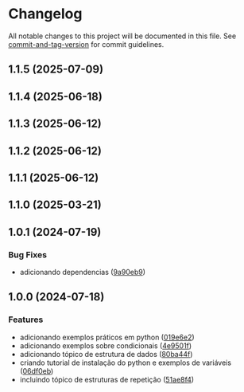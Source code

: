 # Changelog

All notable changes to this project will be documented in this file. See [commit-and-tag-version](https://github.com/absolute-version/commit-and-tag-version) for commit guidelines.

## 1.1.5 (2025-07-09)

## 1.1.4 (2025-06-18)

## 1.1.3 (2025-06-12)

## 1.1.2 (2025-06-12)

## 1.1.1 (2025-06-12)

## 1.1.0 (2025-03-21)

## 1.0.1 (2024-07-19)


### Bug Fixes

* adicionando dependencias ([9a90eb9](https://github.com/toolbox-playground/python-basico-exercicios/commit/9a90eb9cbe19f3e8c642aabd16a07022ca0f7efd))

## 1.0.0 (2024-07-18)


### Features

* adicionando exemplos práticos em python ([019e6e2](https://bitbucket.org/toolboxdevops/python-basico-exercicios/commits/))
* adicionando exemplos sobre condicionais ([4e9501f](https://bitbucket.org/toolboxdevops/python-basico-exercicios/commits/))
* adicionando tópico de estrutura de dados ([80ba44f](https://bitbucket.org/toolboxdevops/python-basico-exercicios/commits/))
* criando tutorial de instalação do python e exemplos de variáveis ([06df0eb](https://bitbucket.org/toolboxdevops/python-basico-exercicios/commits/))
* incluindo tópico de estruturas de repetição ([51ae8f4](https://bitbucket.org/toolboxdevops/python-basico-exercicios/commits/))
